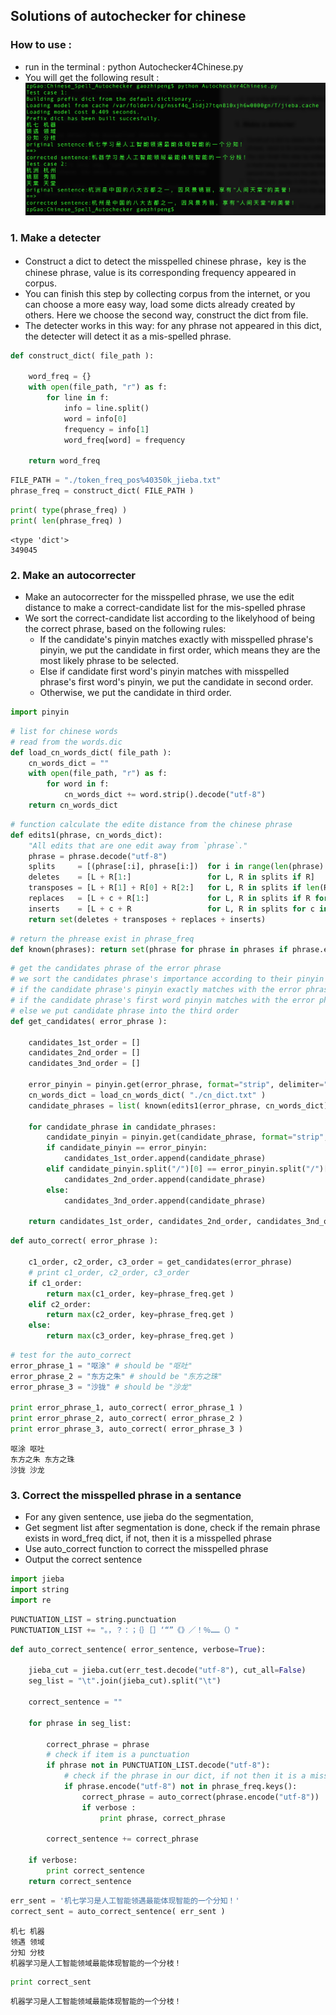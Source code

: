 
## Solutions of autochecker for chinese

### How to use :
- run in the terminal : python Autochecker4Chinese.py
- You will get the following result : ![](./result.png)


### 1. Make a detecter

- Construct a dict to detect the misspelled chinese phrase，key is the chinese phrase, value is its corresponding frequency appeared in corpus.
- You can finish this step by collecting corpus from the internet, or you can choose a more easy way, load some dicts already created by others. Here we choose the second way, construct the dict from file. 
- The detecter works in this way: for any phrase not appeared in this dict, the detecter will detect it as a mis-spelled phrase.



```python
def construct_dict( file_path ):
    
    word_freq = {}
    with open(file_path, "r") as f:
        for line in f:
            info = line.split()
            word = info[0]
            frequency = info[1]
            word_freq[word] = frequency
    
    return word_freq
```


```python
FILE_PATH = "./token_freq_pos%40350k_jieba.txt"
phrase_freq = construct_dict( FILE_PATH )
```


```python
print( type(phrase_freq) )
print( len(phrase_freq) )
```

    <type 'dict'>
    349045


### 2. Make an autocorrecter
- Make an autocorrecter for the misspelled phrase, we use the edit distance to make a correct-candidate list for the mis-spelled phrase 
- We sort the correct-candidate list according to the likelyhood of  being the correct phrase, based on the following rules:
	- If the candidate's pinyin matches exactly with misspelled phrase's pinyin, we put the candidate in first order, which means they are the most likely phrase to be selected.
	- Else if candidate first word's pinyin matches with misspelled phrase's first word's pinyin, we put the candidate in second order.
	- Otherwise, we put the candidate in third order.

```python
import pinyin
```


```python
# list for chinese words
# read from the words.dic
def load_cn_words_dict( file_path ):
    cn_words_dict = ""
    with open(file_path, "r") as f:
        for word in f:
            cn_words_dict += word.strip().decode("utf-8")
    return cn_words_dict
```


```python
# function calculate the edite distance from the chinese phrase 
def edits1(phrase, cn_words_dict):
    "All edits that are one edit away from `phrase`."
    phrase = phrase.decode("utf-8")
    splits     = [(phrase[:i], phrase[i:])  for i in range(len(phrase) + 1)]
    deletes    = [L + R[1:]                 for L, R in splits if R]
    transposes = [L + R[1] + R[0] + R[2:]   for L, R in splits if len(R)>1]
    replaces   = [L + c + R[1:]             for L, R in splits if R for c in cn_words_dict]
    inserts    = [L + c + R                 for L, R in splits for c in cn_words_dict]
    return set(deletes + transposes + replaces + inserts)
```


```python
# return the phrease exist in phrase_freq
def known(phrases): return set(phrase for phrase in phrases if phrase.encode("utf-8") in phrase_freq)
```


```python
# get the candidates phrase of the error phrase
# we sort the candidates phrase's importance according to their pinyin
# if the candidate phrase's pinyin exactly matches with the error phrase, we put them into first order
# if the candidate phrase's first word pinyin matches with the error phrase first word, we put them into second order
# else we put candidate phrase into the third order
def get_candidates( error_phrase ):
    
    candidates_1st_order = []
    candidates_2nd_order = []
    candidates_3nd_order = []
    
    error_pinyin = pinyin.get(error_phrase, format="strip", delimiter="/").encode("utf-8")
    cn_words_dict = load_cn_words_dict( "./cn_dict.txt" )
    candidate_phrases = list( known(edits1(error_phrase, cn_words_dict)) )
    
    for candidate_phrase in candidate_phrases:
        candidate_pinyin = pinyin.get(candidate_phrase, format="strip", delimiter="/").encode("utf-8")
        if candidate_pinyin == error_pinyin:
            candidates_1st_order.append(candidate_phrase)
        elif candidate_pinyin.split("/")[0] == error_pinyin.split("/")[0]:
            candidates_2nd_order.append(candidate_phrase)
        else:
            candidates_3nd_order.append(candidate_phrase)
    
    return candidates_1st_order, candidates_2nd_order, candidates_3nd_order
```


```python
def auto_correct( error_phrase ):
    
    c1_order, c2_order, c3_order = get_candidates(error_phrase)
    # print c1_order, c2_order, c3_order
    if c1_order:
        return max(c1_order, key=phrase_freq.get )
    elif c2_order:
        return max(c2_order, key=phrase_freq.get )
    else:
        return max(c3_order, key=phrase_freq.get )
```


```python
# test for the auto_correct 
error_phrase_1 = "呕涂" # should be "呕吐"
error_phrase_2 = "东方之朱" # should be "东方之珠"
error_phrase_3 = "沙拢" # should be "沙龙"

print error_phrase_1, auto_correct( error_phrase_1 )
print error_phrase_2, auto_correct( error_phrase_2 )
print error_phrase_3, auto_correct( error_phrase_3 )
```

    呕涂 呕吐
    东方之朱 东方之珠
    沙拢 沙龙


### 3. Correct the misspelled phrase in a sentance 



- For any given sentence, use jieba do the segmentation, 
- Get segment list after segmentation is done, check if the remain phrase exists in word_freq dict, if not, then it is a misspelled phrase
- Use auto_correct function to correct the misspelled phrase
- Output the correct sentence



```python
import jieba
import string
import re
```


```python
PUNCTUATION_LIST = string.punctuation
PUNCTUATION_LIST += "。，？：；｛｝［］‘“”《》／！％……（）"
```


```python
def auto_correct_sentence( error_sentence, verbose=True):
    
    jieba_cut = jieba.cut(err_test.decode("utf-8"), cut_all=False)
    seg_list = "\t".join(jieba_cut).split("\t")
    
    correct_sentence = ""
    
    for phrase in seg_list:
        
        correct_phrase = phrase
        # check if item is a punctuation
        if phrase not in PUNCTUATION_LIST.decode("utf-8"):
            # check if the phrase in our dict, if not then it is a misspelled phrase
            if phrase.encode("utf-8") not in phrase_freq.keys():
                correct_phrase = auto_correct(phrase.encode("utf-8"))
                if verbose :
                    print phrase, correct_phrase
    
        correct_sentence += correct_phrase
    
    if verbose:
        print correct_sentence
    return correct_sentence
```


```python
err_sent = '机七学习是人工智能领遇最能体现智能的一个分知！'
correct_sent = auto_correct_sentence( err_sent )
```

    机七 机器
    领遇 领域
    分知 分枝
    机器学习是人工智能领域最能体现智能的一个分枝！



```python
print correct_sent
```

    机器学习是人工智能领域最能体现智能的一个分枝！



```python

```
